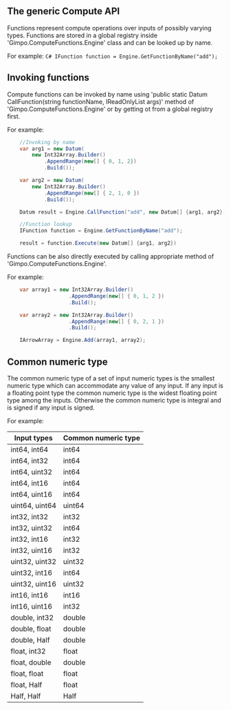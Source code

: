 ## The generic Compute API
Functions represent compute operations over inputs of possibly varying types. 
Functions are stored in a global registry inside 'Gimpo.ComputeFunctions.Engine' class and can be looked up by name.

For example:
```C# IFunction function = Engine.GetFunctionByName("add");```

## Invoking functions

Compute functions can be invoked by name using 'public static Datum CallFunction(string functionName, IReadOnlyList<Datum> args)' method of 'Gimpo.ComputeFunctions.Engine' or by getting ot from a global registry first.

For example:
```C#
    //Invoking by name
    var arg1 = new Datum(
        new Int32Array.Builder()
            .AppendRange(new[] { 0, 1, 2})
            .Build());

    var arg2 = new Datum(
        new Int32Array.Builder()
            .AppendRange(new[] { 2, 1, 0 })
            .Build());

    Datum result = Engine.CallFunction("add", new Datum[] {arg1, arg2});

    //Function lookup
    IFunction function = Engine.GetFunctionByName("add");

    result = function.Execute(new Datum[] {arg1, arg2})
```

Functions can be also directly executed by calling appropriate method of 'Gimpo.ComputeFunctions.Engine'.

For example:
```C#
    var array1 = new Int32Array.Builder()
                    .AppendRange(new[] { 0, 1, 2 })
                    .Build();

    var array2 = new Int32Array.Builder()
                    .AppendRange(new[] { 0, 2, 1 })
                    .Build();

    IArrowArray = Engine.Add(array1, array2);
```

## Common numeric type

The common numeric type of a set of input numeric types is the smallest numeric type which can accommodate any value of any input. If any input is a floating point type the common numeric type is the widest floating point type among the inputs. Otherwise the common numeric type is integral and is signed if any input is signed. 

For example:

| Input types       | Common numeric type  |
|-------------------|----------------------|
| int64, int64      | int64                |
| int64, int32      | int64                |
| int64, uint32     | int64                |
| int64, int16      | int64                |
| int64, uint16     | int64                |
| uint64, uint64    | uint64               |
| int32, int32      | int32                |
| int32, uint32     | int64                |
| int32, int16      | int32                |
| int32, uint16     | int32                |
| uint32, uint32    | uint32               |
| uint32, int16     | int64                |
| uint32, uint16    | uint32               |
| int16, int16      | int16                |
| int16, uint16     | int32                |
| double, int32     | double               |
| double, float     | double               |
| double, Half      | double               |
| float,  int32     | float                |
| float, double     | double               |
| float, float      | float                |
| float, Half       | float                |
| Half, Half        | Half                 |


